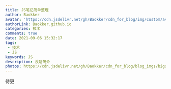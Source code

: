 ```yaml
---
title: JS笔记简单整理
author: Baokker
avatar: 'https://cdn.jsdelivr.net/gh/Baokker/cdn_for_blog/img/custom/avatar.jpg'
authorLink: Baokker.github.io
categories: 技术
comments: true
date: 2021-09-06 15:32:17
tags:
 - 技术
 - JS
keywords: JS
description: 没啥简介
photos: https://cdn.jsdelivr.net/gh/Baokker/cdn_for_blog/blog_imgs/bigstock-Real-Java-Script-Code-Developi-217215433.webp
---
```


待更